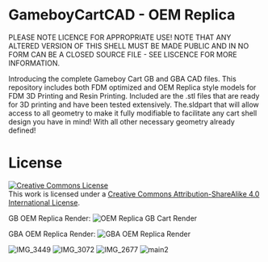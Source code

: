 # GameboyCartCAD - OEM Replica
PLEASE NOTE LICENCE FOR APPROPRIATE USE!
NOTE THAT ANY ALTERED VERSION OF THIS SHELL MUST BE MADE PUBLIC AND IN NO FORM CAN BE A CLOSED SOURCE FILE - SEE LISCENCE FOR MORE INFORMATION. 

Introducing the complete Gameboy Cart GB and GBA CAD files. This repository includes both FDM optimized and OEM Replica style models for FDM 3D Printing and Resin Printing.  Included are the .stl files that are ready for 3D printing and have been tested extensively.  The.sldpart that will allow access to all geometry to make it fully modifiable to facilitate any cart shell design you have in mind!  With all other necessary geometry already defined!

# License
<a rel="license" href="http://creativecommons.org/licenses/by-sa/4.0/"><img alt="Creative Commons License" style="border-width:0" src="https://i.creativecommons.org/l/by-sa/4.0/88x31.png" /></a><br />This work is licensed under a <a rel="license" href="http://creativecommons.org/licenses/by-sa/4.0/">Creative Commons Attribution-ShareAlike 4.0 International License</a>.

GB OEM Replica Render:
![OEM Replica GB Cart Render](https://github.com/PizzaHandhelds/GameboyCartCAD/assets/141514112/17330731-5447-4c6e-a6bc-fc34ae56320b)

GBA OEM Replica Render:
![GBA OEM Replica Render](https://github.com/PizzaHandhelds/GameboyCartCAD/assets/141514112/6073eb01-25ea-46f2-bc4f-ed7cf4f3be4a)

![IMG_3449](https://github.com/PizzaHandhelds/GameboyCartCAD/assets/141514112/bbf5b7d3-b5db-415e-b326-a929c55e4c00)
![IMG_3072](https://github.com/PizzaHandhelds/GameboyCartCAD/assets/141514112/1c8db42f-b93b-4a08-b8c9-ffef6dc29f1e)
![IMG_2677](https://github.com/PizzaHandhelds/GameboyCartCAD/assets/141514112/178a2f29-edba-469c-8d63-f67ccf50b57c)
![main2](https://github.com/PizzaHandhelds/GameboyCartCAD/assets/141514112/29905d9b-57ff-466d-83fa-df83f839a418)



